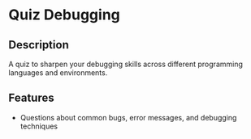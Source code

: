 # Quiz Debugging

## Description
A quiz to sharpen your debugging skills across different programming languages and environments.

## Features
- Questions about common bugs, error messages, and debugging techniques
